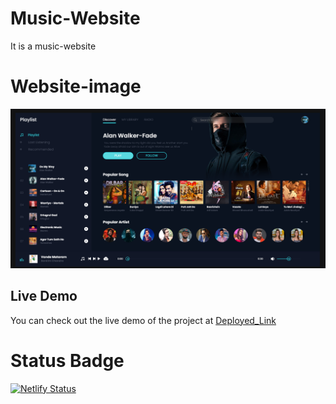 # Music-Website
It is a music-website

# Website-image
![Music-Website](Music-Website.png)

## Live Demo
You can check out the live demo of the project at
[Deployed_Link](https://quiet-duckanoo-e61722.netlify.app/)

# Status Badge
[![Netlify Status](https://api.netlify.com/api/v1/badges/b475e8a3-7665-4d87-b3ca-3c63dfeb164f/deploy-status)](https://app.netlify.com/sites/quiet-duckanoo-e61722/deploys)
